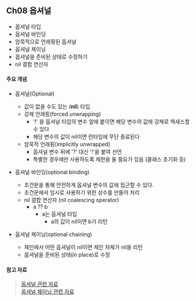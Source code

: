 Ch08 옵셔널
----------

* 옵셔널 타입
* 옵셔널 바인딩
* 암묵적으로 언래핑된 옵셔널
* 옵셔널 체이닝
* 옵셔널을 준비된 상태로 수정하기
* nil 결합 연산자

#### 주요 개념

* 옵셔널(Optional)
    * 값이 없을 수도 있는 (**nil**) 타입
    * 강제 언래핑(forced unwrapping)
        * '!' 을 옵셔널 타입의 변수 앞에 붙이면 해당 변수의 값에 강제로 엑세스할 수 있다
        * 해당 변수의 값이 nil이면 런타임에 무단 종료된다
    * 암묵적 언래핑(implicitly unwrapped)
        * 옵셔널 변수 뒤에 '?' 대신 '!'을 붙여 선언
        * 특별한 경우에만 사용하도록 제한을 둘 필요가 있음 (클래스 초기화 등)
  
* 옵셔널 바인딩(optional binding)
    * 조건문을 통해 안전하게 옵셔널 변수의 값에 접근할 수 있다.
    * 조건문에서 임시로 사용하기 위한 상수를 만들어 처리
    * nil 결합 연산자 (nil coalescing operator)
        * a ?? b
            * a는 옵셔널 타입
                * a의 값이 nil이면 b가 리턴
  
* 옵셔널 체이닝(optional chaining)
    * 체인에서 어떤 옵셔널이 nil이면 체인 자체가 nil을 리턴
    * 옵셔널을 준비된 상태(in place)로 수정
  
#### 참고 자료

> [옵셔널 관련 자료](https://developer.apple.com/library/content/documentation/Swift/Conceptual/Swift_Programming_Language/TheBasics.html#//apple_ref/doc/uid/TP40014097-CH5-ID309)  
> [옵셔널 체이닝 관련 자료](https://developer.apple.com/library/content/documentation/Swift/Conceptual/Swift_Programming_Language/OptionalChaining.html#//apple_ref/doc/uid/TP40014097-CH21-ID245)  

